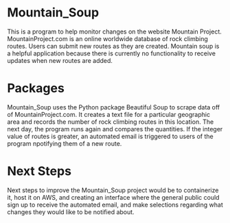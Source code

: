 # Mountain_Soup
This is a program to help monitor changes on the website Mountain Project. MountainProject.com is an online worldwide database of rock climbing routes. Users can submit new routes as they are created. Mountain soup is a helpful application because there is currently no functionality to receive updates when new routes are added.

# Packages 
Mountain_Soup uses the Python package Beautiful Soup to scrape data off of MountainProject.com. It creates a text file for a particular geographic area and records the number of rock climbing routes in this location. The next day, the program runs again and compares the quantities. If the integer value of routes is greater, an automated email is triggered to users of the program npotifying them of a new route. 

# Next Steps
Next steps to improve the Mountain_Soup project would be to containerize it, host it on AWS, and creating an interface where the general public could sign up to receive the automated email, and make selections regarding what changes they would like to be notified about.



